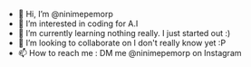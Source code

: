 - 👋 Hi, I’m @ninimepemorp
- 👀 I’m interested in coding for A.I
- 🌱 I’m currently learning nothing really. I just started out :)
- 💞️ I’m looking to collaborate on I don't really know yet :P
- 📫 How to reach me : DM me @ninimepemorp on Instagram 

<!---
ninimepemorp/ninimepemorp is a ✨ special ✨ repository because its `README.md` (this file) appears on your GitHub profile.
You can click the Preview link to take a look at your changes.
--->
